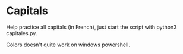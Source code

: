 # Capitals
Help practice all capitals (in French), just start the script with python3 capitales.py.

Colors doesn't quite work on windows powershell.
